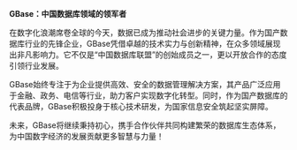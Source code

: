 **GBase：中国数据库领域的领军者**

在数字化浪潮席卷全球的今天，数据已成为推动社会进步的关键力量。作为国产数据库行业的先锋企业，GBase凭借卓越的技术实力与创新精神，在众多领域展现出非凡影响力。它不仅是“中国数据库联盟”的创始成员之一，更以开放合作的态度引领行业发展。

GBase始终专注于为企业提供高效、安全的数据管理解决方案，其产品广泛应用于金融、政务、电信等行业，助力客户实现数字化转型。同时，作为国产数据库的代表品牌，GBase积极投身于核心技术研发，为国家信息安全筑起坚实屏障。

未来，GBase将继续秉持初心，携手合作伙伴共同构建繁荣的数据库生态体系，为中国数字经济的发展贡献更多智慧与力量！